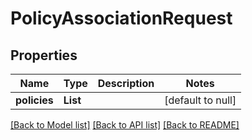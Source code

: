 # PolicyAssociationRequest
## Properties

Name | Type | Description | Notes
------------ | ------------- | ------------- | -------------
**policies** | **List** |  | [default to null]

[[Back to Model list]](../README.md#documentation-for-models) [[Back to API list]](../README.md#documentation-for-api-endpoints) [[Back to README]](../README.md)

